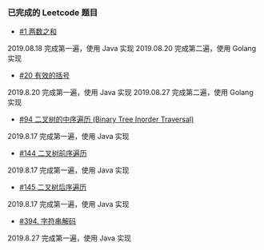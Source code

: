 
### 已完成的 Leetcode 题目

- [#1 两数之和](https://leetcode-cn.com/problems/two-sum/)

2019.08.18 完成第一遍，使用 Java 实现
2019.08.20 完成第二遍，使用 Golang 实现

- [#20 有效的括号](https://leetcode-cn.com/problems/valid-parentheses/)

2019.8.20 完成第一遍，使用 Java 实现
2019.08.27 完成第二遍，使用 Golang 实现

- [#94 二叉树的中序遍历 (Binary Tree Inorder Traversal)](https://leetcode-cn.com/problems/binary-tree-inorder-traversal/)

2019.8.17 完成第一遍，使用 Java 实现
  
- [#144 二叉树前序遍历](https://leetcode-cn.com/problems/binary-tree-preorder-traversal/)

2019.8.17 完成第一遍，使用 Java 实现  

- [#145 二叉树后序遍历](https://leetcode-cn.com/problems/binary-tree-postorder-traversal/)

2019.8.17 完成第一遍，使用 Java 实现

- [#394. 字符串解码](https://leetcode-cn.com/problems/decode-string)

2019.8.27 完成第一遍，使用 Java 实现